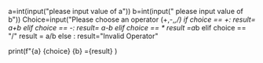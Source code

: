 a=int(input("please input value of a"))
b=int(input(" please input value of b"))
Choice=input("Please choose an operator (+,-,*,/)
if choice == +:
 result= a+b
elif choice == -:
 result= a-b
elif choice == *
 result =a*b
elif choice == "/"
 result = a/b
else :
 result="Invalid Operator"

print(f"{a} {choice} {b} ={result} )
